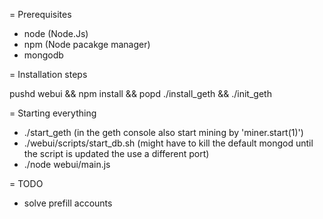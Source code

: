 = Prerequisites

- node (Node.Js)
- npm (Node pacakge manager)
- mongodb 

= Installation steps

pushd webui && npm install && popd
./install_geth && ./init_geth 

= Starting everything

- ./start_geth (in the geth console also start mining by 'miner.start(1)')
- ./webui/scripts/start_db.sh (might have to kill the default mongod until the script is updated the use a different port)
- ./node webui/main.js


= TODO
- solve prefill accounts
